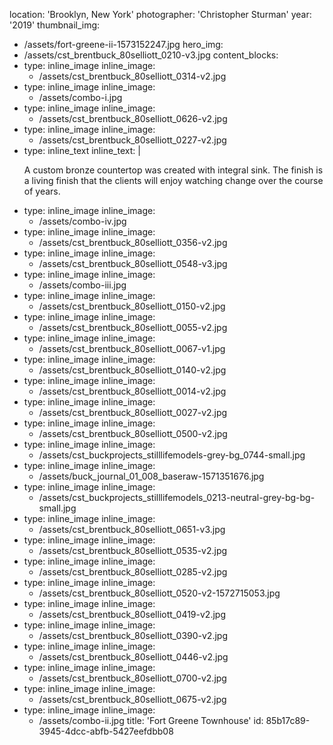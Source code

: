 location: 'Brooklyn, New York'
photographer: 'Christopher Sturman'
year: '2019'
thumbnail_img:
  - /assets/fort-greene-ii-1573152247.jpg
hero_img:
  - /assets/cst_brentbuck_80selliott_0210-v3.jpg
content_blocks:
  -
    type: inline_image
    inline_image:
      - /assets/cst_brentbuck_80selliott_0314-v2.jpg
  -
    type: inline_image
    inline_image:
      - /assets/combo-i.jpg
  -
    type: inline_image
    inline_image:
      - /assets/cst_brentbuck_80selliott_0626-v2.jpg
  -
    type: inline_image
    inline_image:
      - /assets/cst_brentbuck_80selliott_0227-v2.jpg
  -
    type: inline_text
    inline_text: |
      <p>A custom bronze countertop was created with integral sink.
      The finish is a living finish that the clients will enjoy watching change over
      the course of years.
      </p>
  -
    type: inline_image
    inline_image:
      - /assets/combo-iv.jpg
  -
    type: inline_image
    inline_image:
      - /assets/cst_brentbuck_80selliott_0356-v2.jpg
  -
    type: inline_image
    inline_image:
      - /assets/cst_brentbuck_80selliott_0548-v3.jpg
  -
    type: inline_image
    inline_image:
      - /assets/combo-iii.jpg
  -
    type: inline_image
    inline_image:
      - /assets/cst_brentbuck_80selliott_0150-v2.jpg
  -
    type: inline_image
    inline_image:
      - /assets/cst_brentbuck_80selliott_0055-v2.jpg
  -
    type: inline_image
    inline_image:
      - /assets/cst_brentbuck_80selliott_0067-v1.jpg
  -
    type: inline_image
    inline_image:
      - /assets/cst_brentbuck_80selliott_0140-v2.jpg
  -
    type: inline_image
    inline_image:
      - /assets/cst_brentbuck_80selliott_0014-v2.jpg
  -
    type: inline_image
    inline_image:
      - /assets/cst_brentbuck_80selliott_0027-v2.jpg
  -
    type: inline_image
    inline_image:
      - /assets/cst_brentbuck_80selliott_0500-v2.jpg
  -
    type: inline_image
    inline_image:
      - /assets/cst_buckprojects_stilllifemodels-grey-bg_0744-small.jpg
  -
    type: inline_image
    inline_image:
      - /assets/buck_journal_01_008_baseraw-1571351676.jpg
  -
    type: inline_image
    inline_image:
      - /assets/cst_buckprojects_stilllifemodels_0213-neutral-grey-bg-bg-small.jpg
  -
    type: inline_image
    inline_image:
      - /assets/cst_brentbuck_80selliott_0651-v3.jpg
  -
    type: inline_image
    inline_image:
      - /assets/cst_brentbuck_80selliott_0535-v2.jpg
  -
    type: inline_image
    inline_image:
      - /assets/cst_brentbuck_80selliott_0285-v2.jpg
  -
    type: inline_image
    inline_image:
      - /assets/cst_brentbuck_80selliott_0520-v2-1572715053.jpg
  -
    type: inline_image
    inline_image:
      - /assets/cst_brentbuck_80selliott_0419-v2.jpg
  -
    type: inline_image
    inline_image:
      - /assets/cst_brentbuck_80selliott_0390-v2.jpg
  -
    type: inline_image
    inline_image:
      - /assets/cst_brentbuck_80selliott_0446-v2.jpg
  -
    type: inline_image
    inline_image:
      - /assets/cst_brentbuck_80selliott_0700-v2.jpg
  -
    type: inline_image
    inline_image:
      - /assets/cst_brentbuck_80selliott_0675-v2.jpg
  -
    type: inline_image
    inline_image:
      - /assets/combo-ii.jpg
title: 'Fort Greene Townhouse'
id: 85b17c89-3945-4dcc-abfb-5427eefdbb08
